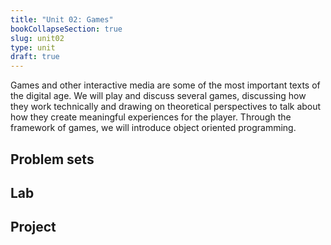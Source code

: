 ```yaml
---
title: "Unit 02: Games"
bookCollapseSection: true
slug: unit02
type: unit
draft: true
---
```


Games and other interactive media are some of the most important texts of the digital age. We will play and discuss several games, discussing how they work technically and drawing on theoretical perspectives to talk about how they create meaningful experiences for the player. Through the framework of games, we will introduce object oriented programming.

## Problem sets


## Lab


## Project
